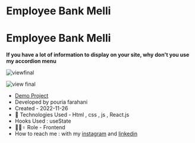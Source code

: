 # Employee Bank Melli 

# Employee Bank Melli 
**If you have a lot of information to display on your site, why don't you use my
accordion menu**

![viewfinal](https://user-images.githubusercontent.com/109727844/204102879-086fee63-9bda-43b2-a1aa-49879c3f2d39.jpg)

![view final](https://user-images.githubusercontent.com/109727844/204102930-fac80657-4d16-4816-b476-a88e984abefe.jpg)

- [Demo Project](https://pouria-farahani-developer.github.io/Accordion-Menu-ByReact/)
- Developed by pouria farahani
- Created - 2022-11-26
- 🤖 Technologies Used - Html , css , js , React.js
- Hooks Used : useState
- 🤖🤖♀️ Role - Frontend
- How to reach me : with my
[instagram](https://www.instagram.com/pouria_farahani_developer) and
[linkedin](https://www.linkedin.com/in/pouria-farahani-developer)
